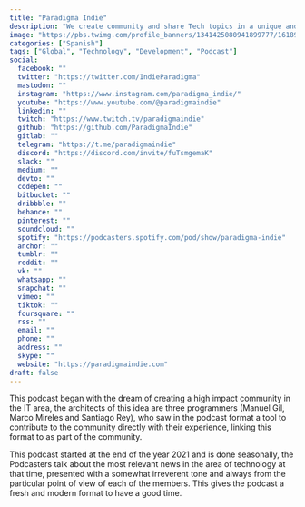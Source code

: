 ```yaml
---
title: "Paradigma Indie"
description: "We create community and share Tech topics in a unique and fun way."
image: "https://pbs.twimg.com/profile_banners/1341425080941899777/1618972783/1500x500"
categories: ["Spanish"]
tags: ["Global", "Technology", "Development", "Podcast"]
social:
  facebook: ""
  twitter: "https://twitter.com/IndieParadigma"
  mastodon: ""
  instagram: "https://www.instagram.com/paradigma_indie/"
  youtube: "https://www.youtube.com/@paradigmaindie"
  linkedin: ""
  twitch: "https://www.twitch.tv/paradigmaindie"
  github: "https://github.com/ParadigmaIndie"
  gitlab: ""
  telegram: "https://t.me/paradigmaindie"
  discord: "https://discord.com/invite/fuTsmgemaK"
  slack: ""
  medium: ""
  devto: ""
  codepen: ""
  bitbucket: ""
  dribbble: ""
  behance: ""
  pinterest: ""
  soundcloud: ""
  spotify: "https://podcasters.spotify.com/pod/show/paradigma-indie"
  anchor: ""
  tumblr: ""
  reddit: ""
  vk: ""
  whatsapp: ""
  snapchat: ""
  vimeo: ""
  tiktok: ""
  foursquare: ""
  rss: ""
  email: ""
  phone: ""
  address: ""
  skype: ""
  website: "https://paradigmaindie.com"
draft: false
---
```


This podcast began with the dream of creating a high impact community in the IT area, the architects of this idea are three programmers (Manuel Gil, Marco Mireles and Santiago Rey), who saw in the podcast format a tool to contribute to the community directly with their experience, linking this format to as part of the community.

This podcast started at the end of the year 2021 and is done seasonally, the Podcasters talk about the most relevant news in the area of technology at that time, presented with a somewhat irreverent tone and always from the particular point of view of each of the members. This gives the podcast a fresh and modern format to have a good time.
